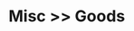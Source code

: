 # Misc >> Goods

<goods-cards source="https://raw.githubusercontent.com/Silver-birder/Silver-birder.github.io/main/docs/misc/goods/index.json"></goods-cards>